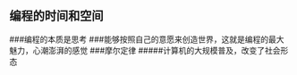 编程的时间和空间
-------------------------------
###编程的本质是思考
###能够按照自己的意愿来创造世界，这就是编程的最大魅力，心潮澎湃的感觉
###摩尔定律
#####计算机的大规模普及，改变了社会形态
